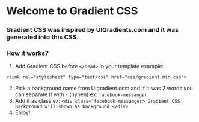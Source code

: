 # Welcome to Gradient CSS

### Gradient CSS was inspired by UIGradients.com and it was generated into this CSS.

### How it works?
1. Add Gradient CSS before `</head>` in your template example: 
```
<link rel="stylesheet" type="text/css" href="css/gradient.min.css">
```
2. Pick a background name from UIgradient.com and if it was 2 words you can separate it with - (hypen) ex: `facebook-messanger`
3. Add it as class ex: `<div class="facebook-messanger> Gradient CSS Background will shown as background </div>`
4. Enjoy!.
